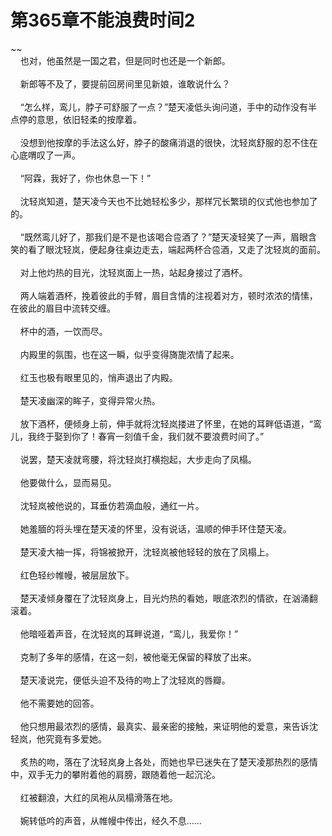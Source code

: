 # 第365章不能浪费时间2
~~<br>&nbsp;&nbsp;&nbsp;&nbsp;也对，他虽然是一国之君，但是同时也还是一个新郎。<br><br>&nbsp;&nbsp;&nbsp;&nbsp;新郎等不及了，要提前回房间里见新娘，谁敢说什么？<br><br>&nbsp;&nbsp;&nbsp;&nbsp;“怎么样，鸾儿，脖子可舒服了一点？”楚天凌低头询问道，手中的动作没有半点停的意思，依旧轻柔的按摩着。<br><br>&nbsp;&nbsp;&nbsp;&nbsp;没想到他按摩的手法这么好，脖子的酸痛消退的很快，沈轻岚舒服的忍不住在心底喟叹了一声。<br><br>&nbsp;&nbsp;&nbsp;&nbsp;“阿霖，我好了，你也休息一下！”<br><br>&nbsp;&nbsp;&nbsp;&nbsp;沈轻岚知道，楚天凌今天也不比她轻松多少，那样冗长繁琐的仪式他也参加了的。<br><br>&nbsp;&nbsp;&nbsp;&nbsp;“既然鸾儿好了，那我们是不是也该喝合卺酒了？”楚天凌轻笑了一声，眉眼含笑的看了眼沈轻岚，便起身往桌边走去，端起两杯合卺酒，又走了沈轻岚的面前。<br><br>&nbsp;&nbsp;&nbsp;&nbsp;对上他灼热的目光，沈轻岚面上一热，站起身接过了酒杯。<br><br>&nbsp;&nbsp;&nbsp;&nbsp;两人端着酒杯，挽着彼此的手臂，眉目含情的注视着对方，顿时浓浓的情愫，在彼此的眉目中流转交缠。<br><br>&nbsp;&nbsp;&nbsp;&nbsp;杯中的酒，一饮而尽。<br><br>&nbsp;&nbsp;&nbsp;&nbsp;内殿里的氛围，也在这一瞬，似乎变得旖旎浓情了起来。<br><br>&nbsp;&nbsp;&nbsp;&nbsp;红玉也极有眼里见的，悄声退出了内殿。<br><br>&nbsp;&nbsp;&nbsp;&nbsp;楚天凌幽深的眸子，变得异常火热。<br><br>&nbsp;&nbsp;&nbsp;&nbsp;放下酒杯，便倾身上前，伸手就将沈轻岚搂进了怀里，在她的耳畔低语道，“鸾儿，我终于娶到你了！春宵一刻值千金，我们就不要浪费时间了。”<br><br>&nbsp;&nbsp;&nbsp;&nbsp;说罢，楚天凌就弯腰，将沈轻岚打横抱起，大步走向了凤榻。<br><br>&nbsp;&nbsp;&nbsp;&nbsp;他要做什么，显而易见。<br><br>&nbsp;&nbsp;&nbsp;&nbsp;沈轻岚被他说的，耳垂仿若滴血般，通红一片。<br><br>&nbsp;&nbsp;&nbsp;&nbsp;她羞腼的将头埋在楚天凌的怀里，没有说话，温顺的伸手环住楚天凌。<br><br>&nbsp;&nbsp;&nbsp;&nbsp;楚天凌大袖一挥，将锦被掀开，沈轻岚被他轻轻的放在了凤榻上。<br><br>&nbsp;&nbsp;&nbsp;&nbsp;红色轻纱帷幔，被层层放下。<br><br>&nbsp;&nbsp;&nbsp;&nbsp;楚天凌倾身覆在了沈轻岚身上，目光灼热的看她，眼底浓烈的情欲，在汹涌翻滚着。<br><br>&nbsp;&nbsp;&nbsp;&nbsp;他暗哑着声音，在沈轻岚的耳畔说道，“鸾儿，我爱你！”<br><br>&nbsp;&nbsp;&nbsp;&nbsp;克制了多年的感情，在这一刻，被他毫无保留的释放了出来。<br><br>&nbsp;&nbsp;&nbsp;&nbsp;楚天凌说完，便低头迫不及待的吻上了沈轻岚的唇瓣。<br><br>&nbsp;&nbsp;&nbsp;&nbsp;他不需要她的回答。<br><br>&nbsp;&nbsp;&nbsp;&nbsp;他只想用最浓烈的感情，最真实、最亲密的接触，来证明他的爱意，来告诉沈轻岚，他究竟有多爱她。<br><br>&nbsp;&nbsp;&nbsp;&nbsp;炙热的吻，落在了沈轻岚身上各处，而她也早已迷失在了楚天凌那热烈的感情中，双手无力的攀附着他的肩膀，跟随着他一起沉沦。<br><br>&nbsp;&nbsp;&nbsp;&nbsp;红被翻浪，大红的凤袍从凤榻滑落在地。<br><br>&nbsp;&nbsp;&nbsp;&nbsp;婉转低吟的声音，从帷幔中传出，经久不息……<br><br>
                    

<script>_fwqdsqadxfw()</script>
<div><script>_dfwf1dw();</script></div>
<div><script>_dfwf1agdw();</script></div>
                